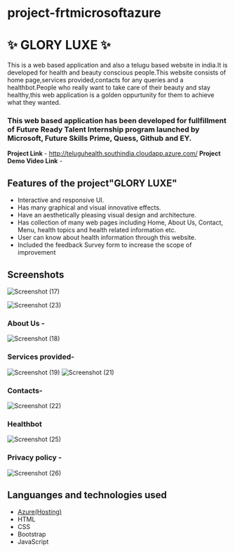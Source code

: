 # project-frtmicrosoftazure
# ✨ GLORY LUXE  ✨

This is a web based application and also a telugu based website in india.It is developed for health and beauty conscious people.This website consists of home page,services provided,contacts for any queries and a healthbot.People who really want to take care of their beauty and stay healthy,this web application is a golden oppurtunity for them to achieve what they wanted.

### This web based application has been developed for fullfillment of Future Ready Talent Internship program launched by Microsoft, Future Skills Prime, Quess, Github and EY.


**Project Link** - http://teluguhealth.southindia.cloudapp.azure.com/
**Project Demo Video Link** -

## Features of the project"GLORY LUXE"

- Interactive and responsive UI.
- Has many graphical and visual innovative effects.
- Have an aesthetically pleasing visual design and architecture.
- Has collection of many web pages including Home, About Us, Contact, Menu, health topics and health related information etc.
- User can know about health information through this website.
- Included the feedback Survey form to increase the scope of improvement 

## Screenshots
![Screenshot (17)](https://user-images.githubusercontent.com/125736078/236189163-a231811d-b5de-431c-a83a-bab020dc1abe.png)

 
![Screenshot (23)](https://user-images.githubusercontent.com/125736078/236189209-e2d1e076-5d78-4638-bf12-e1832ec1cd6f.png)



### About Us -

![Screenshot (18)](https://user-images.githubusercontent.com/125736078/236189283-19429d21-38fd-4ec7-af54-e069ae54db05.png)



### Services provided-

![Screenshot (19)](https://user-images.githubusercontent.com/125736078/236189335-dd967c55-d782-442d-bc22-5a4563ce48f6.png)
![Screenshot (21)](https://user-images.githubusercontent.com/125736078/236189368-733fa78a-2b6c-42ab-a9f3-af9049deade4.png)


### Contacts-

![Screenshot (22)](https://user-images.githubusercontent.com/125736078/236189408-cc8e2832-c7c2-45a7-8a17-66d578fab5ce.png)


### Healthbot

![Screenshot (25)](https://user-images.githubusercontent.com/125736078/236189438-f853ddcf-fd1a-41a3-af5d-c6d3b430e96a.png)


### Privacy policy -

![Screenshot (26)](https://user-images.githubusercontent.com/125736078/236189457-262e2b56-36e3-4d9f-b9b5-d9576e835747.png)


## Languanges and technologies used

- [Azure(Hosting)](https://azure.microsoft.com/en-in/features/azure-portal/)
- HTML
- CSS
- Bootstrap
- JavaScript
